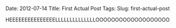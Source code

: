 Date: 2012-07-14
Title: First Actual Post
Tags: 
Slug: first-actual-post

HEEEEEEEEEEEEEEELLLLLLLLLLLLLLOOOOOOOOOOOOOOOOOOO
